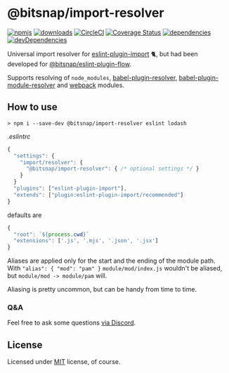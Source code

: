 # @bitsnap/import-resolver

[![npmjs](https://img.shields.io/npm/v/@bitsnap/import-resolver.svg)](https://npmjs.org/package/@bitsnap/import-resolver)
[![downloads](https://img.shields.io/npm/dw/@bitsnap/import-resolver.svg)](https://npmjs.org/package/@bitsnap/import-resolver)
[![CircleCI](https://img.shields.io/circleci/project/github/bitsnap/import-resolver.svg)](https://circleci.com/gh/@itsnap/import-resolver)
[![Coverage Status](https://img.shields.io/coveralls/github/bitsnap/import-resolver.svg)](https://coveralls.io/github/bitsnap/import-resolver?branch=master) 
[![dependencies](https://img.shields.io/david/bitsnap/import-resolver.svg)](https://david-dm.org/bitsnap/import-resolver)
[![devDependencies](https://img.shields.io/david/dev/bitsnap/import-resolver.svg)](https://david-dm.org/bitsnap/import-resolver#info=devDependencies)
	
Universal import resolver for [eslint-plugin-import](https://github.com/benmosher/eslint-plugin-import) :cat2:, 
but had been developed for [@bitsnap/eslint-plugin-flow](https://github.com/bitsnap/eslint-plugin-flow).

Supports resolving of `node_modules`, [babel-plugin-resolver](https://github.com/jshanson7/babel-plugin-resolver),
[babel-plugin-module-resolver](https://github.com/tleunen/babel-plugin-module-resolver) and [webpack](https://webpack.js.org) modules.

## How to use 

```
> npm i --save-dev @bitsnap/import-resolver eslint lodash
```

*.eslintrc*
```js
{
  "settings": {
    "import/resolver": {
      "@bitsnap/import-resolver": { /* optional settings */ }
    }
  }
  "plugins": ["eslint-plugin-import"],
  "extends": ["plugin:eslint-plugin-import/recommended"]
}
```

defaults are

```js
{
  "root": `${process.cwd}`
  "extensions": ['.js', '.mjs', '.json', '.jsx']
}
```

Aliases are applied only for the start and the ending of the module path.
With `"alias": { "mod": "pam" }` `module/mod/index.js` wouldn't be aliased, but `module/mod -> module/pam` will.

Aliasing is pretty uncommon, but can be handy from time to time.

### Q&A

Feel free to ask some questions [via Discord](http://discord.gg/P7W9v9B).

## License

Licensed under [MIT](LICENSE) license, of course.
